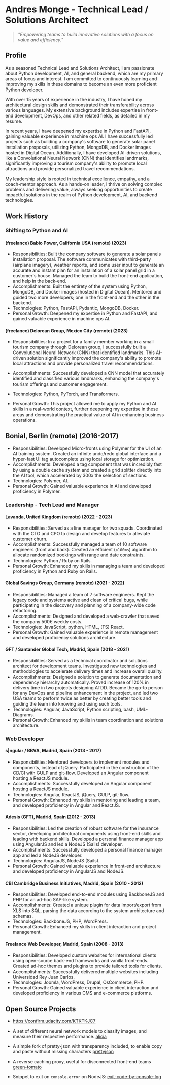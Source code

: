 # Andres Monge - Technical Lead / Solutions Architect

> _"Empowering teams to build innovative solutions with a focus on value and
> efficiency."_

## Profile

As a seasoned Technical Lead and Solutions Architect, I am passionate about Python
development, AI, and general backend, which are my primary areas of focus and interest.
I am committed to continuously learning and improving my skills in these domains to
become an even more proficient Python developer.

With over 15 years of experience in the industry, I have honed my architectural design
skills and demonstrated their transferability across various languages. My extensive
background includes expertise in front-end development, DevOps, and other related
fields, as detailed in my resume.

In recent years, I have deepened my expertise in Python and FastAPI, gaining valuable
experience in machine ops AI. I have successfully led projects such as building a
company's software to generate solar panel installation proposals, utilizing Python,
MongoDB, and Docker images hosted in Digital Ocean. Additionally, I have developed
AI-driven solutions, like a Convolutional Neural Network (CNN) that identifies
landmarks, significantly improving a tourism company's ability to promote local
attractions and provide personalized travel recommendations.

My leadership style is rooted in technical excellence, empathy, and a coach-mentor
approach. As a hands-on leader, I thrive on solving complex problems and delivering
value, always seeking opportunities to create impactful solutions in the realm of Python
development, AI, and backend technologies.

## Work History

### Shifting to Python and AI

#### (freelance) Babio Power, California USA (remote) (2023)

-   Responsibilities: Built the company software to generate a solar panels installation
    proposal. The software communicates with third-party (airplane imagery), weather
    reports, and some user input to generate an accurate and instant plan for an
    installation of a solar panel grid in a customer's house. Managed the team to build
    the front-end application, and help in the back-end.
-   Accomplishments: Built the entirety of the system using Python, MongoDB, and Docker
    images (hosted in Digital Ocean). Mentored and guided two more developers; one in
    the front-end and the other in the backend.
-   Technologies: Python, FastAPI, Pydantic, MongoDB, Docker.
-   Personal Growth: Deepened my expertise in Python and FastAPI, and gained valuable
    experience in machine ops AI.

#### (freelance) Delorean Group, Mexico City (remote) (2023)

-   Responsibilities: In a project for a family member working in a small tourism
    company through Delorean group, I successfully built a Convolutional Neural Network
    (CNN) that identified landmarks. This AI-driven solution significantly improved the
    company's ability to promote local attractions and provide personalized travel
    recommendations.

-   Accomplishments: Successfully developed a CNN model that accurately identified and
    classified various landmarks, enhancing the company's tourism offerings and customer
    engagement.

-   Technologies: Python, PyTorch, and Transformers.

-   Personal Growth: This project allowed me to apply my Python and AI skills in a
    real-world context, further deepening my expertise in these areas and demonstrating
    the practical value of AI in enhancing business operations.

## Bonial, Berlin (remote) (2016-2017)

-   Responsibilities: Developed Micro-fronts using Polymer for the UI of an AI training
    system. Created an infinite undo/redo global interface and a hyper-fast UI tag
    autocomplete using local storage for optimization.
-   Accomplishments: Developed a tag component that was incredibly fast by using a
    double cache system and created a grid splitter directly into the AI tool, which
    accelerated by 300x the selection of sections.
-   Technologies: Polymer, AI.
-   Personal Growth: Gained valuable experience in AI and developed proficiency in
    Polymer.

### Leadership - Tech Lead and Manager

#### Lavanda, United Kingdom (remote) (2022 - 2023)

-   Responsibilities: Served as a line manager for two squads. Coordinated with the CTO
    and CPO to design and develop features to alleviate customer churn.
-   Accomplishments: Successfully managed a team of 10 software engineers (front and
    back). Created an efficient (`<100ms`) algorithm to allocate randomized bookings
    with range and date constraints.
-   Technologies: Python / Ruby on Rails.
-   Personal Growth: Enhanced my skills in managing a team and developed proficiency in
    Python and Ruby on Rails.

#### Global Savings Group, Germany (remote) (2021 - 2022)

-   Responsibilities: Managed a team of 7 software engineers. Kept the legacy code and
    systems active and clean of critical bugs, while participating in the discovery and
    planning of a company-wide code refactoring.
-   Accomplishments: Designed and developed a web-crawler that saved the company 500€
    weekly costs.
-   Technologies: JavaScript, python, HTML, (TS) React.
-   Personal Growth: Gained valuable experience in remote management and developed
    proficiency solutions architecture.

#### GFT / Santander Global Tech, Madrid, Spain (2018 - 2021)

-   Responsibilities: Served as a technical coordinator and solutions architect for
    development teams. Investigated new technologies and methodologies to accelerate
    delivery times and increase overall quality.
-   Accomplishments: Designed a solution to generate documentation and dependency
    hierarchy automatically. Proved increase of 120% in delivery time in two projects
    designing ATDD. Became the go-to person for any DevOps and pipeline enhancement in
    the project, and led two USA teams to perform twice as better by creating better
    tools and guiding the team into knowing and using such tools.
-   Technologies: Angular, JavaScript, Python scripting, bash, UML-Diagrams.
-   Personal Growth: Enhanced my skills in team coordination and solutions architecture.

### Web Developer

#### s|ngular / BBVA, Madrid, Spain (2013 - 2017)

-   Responsibilities: Mentored developers to implement modules and components, instead
    of jQuery. Participated in the construction of the CD/CI with GULP and git-flow.
    Developed an Angular component hosting a ReactJS module.
-   Accomplishments: Successfully developed an Angular component hosting a ReactJS
    module.
-   Technologies: Angular, ReactJS, jQuery, GULP, git-flow.
-   Personal Growth: Enhanced my skills in mentoring and leading a team, and developed
    proficiency in Angular and ReactJS.

#### Adesis (GFT), Madrid, Spain (2012 - 2013)

-   Responsibilities: Led the creation of robust software for the insurance sector,
    developing architectural components using front-end skills and leading with backend
    skills. Developed a personal finance manager app using AngularJS and led a NodeJS
    (Sails) developer.
-   Accomplishments: Successfully developed a personal finance manager app and led a
    NodeJS developer.
-   Technologies: AngularJS, NodeJS (Sails).
-   Personal Growth: Gained valuable experience in front-end architecture and developed
    proficiency in AngularJS and NodeJS.

#### CBI Cambridge Business Initiatives, Madrid, Spain (2010 - 2012)

-   Responsibilities: Developed end-to-end modules using BackboneJS and PHP for an
    ad-hoc SAP-like system.
-   Accomplishments: Created a unique plugin for data import/export from XLS into SQL,
    parsing the data according to the system architecture and schemas.
-   Technologies: BackboneJS, PHP, WordPress.
-   Personal Growth: Enhanced my skills in client interaction and project management.

#### Freelance Web Developer, Madrid, Spain (2008 - 2013)

-   Responsibilities: Developed custom websites for international clients using
    open-source back-end frameworks and vanilla front-ends. Created ad-hoc themes and
    plugins to provide tailored tools for clients.
-   Accomplishments: Successfully delivered multiple websites including Universidad Rey
    Juan Carlos.
-   Technologies: Joomla, WordPress, Drupal, OsCommerce, PHP.
-   Personal Growth: Gained valuable experience in client interaction and developed
    proficiency in various CMS and e-commerce platforms.

## Open Source Projects

-   https://confirm.udacity.com/KTKTKJC7

-   A set of different neural network models to classify images, and measure their
    respective performance. [alicia](https://github.com/aemonge/alicia)
-   A simple fork of pretty-json with transparency included, to enable copy and paste
    without missing characters [prettyjson](https://github.com/aemonge/prettyjson)
-   A reverse caching proxy, useful for disconnected front-end teams
    [green-tomato](https://github.com/aemonge/green-tomato)
-   Snippet to exit on `console.error` on NodeJS:
    [exit-code-by-console-log](https://github.com/aemonge/exit-code-by-console-log)
